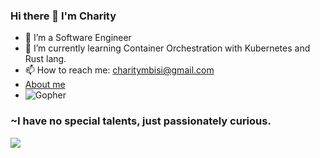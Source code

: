 
### Hi there 👋 I'm Charity

- 🔭 I’m a Software Engineer 
- 🌱 I’m currently learning Container Orchestration with Kubernetes and Rust lang.
- 📫 How to reach me: charitymbisi@gmail.com
- [About me](https://charity-eight.vercel.app)
- ![ Gopher ](https://pkg.go.dev/badge/github.com/charity1475.svg)
### ~I have no special talents, just passionately curious.

<div align="left">

[![][banner-url]][repo-url]  



</div>


[panda]: https://user-images.githubusercontent.com/7276145/117089593-ec02d000-ad23-11eb-8019-80bd34eecaa3.gif
[repo-url]: https://github.com/charity1475
[banner-url]: https://user-images.githubusercontent.com/7276145/117090386-308f6b00-ad26-11eb-9763-2c0c3d47c5db.gif

